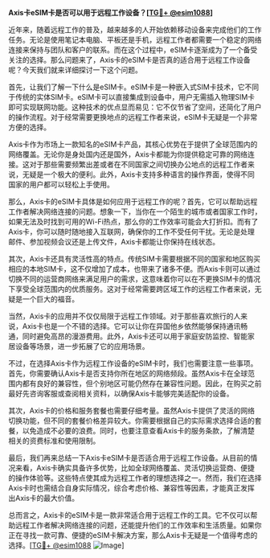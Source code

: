 **Axis卡eSIM卡是否可以用于远程工作设备？[[TG💪+ @esim1088](https://t.me/s/esim1088)]**

近年来，随着远程工作的普及，越来越多的人开始依赖移动设备来完成他们的工作任务。无论是使用笔记本电脑、平板还是手机，远程工作者都需要一个稳定的网络连接来保持与团队和客户的联系。而在这个过程中，eSIM卡逐渐成为了一个备受关注的选择。那么问题来了，Axis卡的eSIM卡是否真的适合用于远程工作设备呢？今天我们就来详细探讨一下这个问题。

首先，让我们了解一下什么是eSIM卡。eSIM卡是一种嵌入式SIM卡技术，它不同于传统的实体SIM卡。eSIM卡可以直接集成到设备中，用户无需插入物理SIM卡即可实现联网功能。这种技术的优点显而易见：它不仅节省了空间，还简化了用户的操作流程。对于经常需要更换地点的远程工作者来说，eSIM卡无疑是一个非常方便的选择。

Axis卡作为市场上一款知名的eSIM卡产品，其核心优势在于提供了全球范围内的网络覆盖。无论你是身处国内还是国外，Axis卡都能为你提供稳定可靠的网络连接。这对于那些需要频繁出差或者在不同国家之间切换办公地点的远程工作者来说，无疑是一个极大的便利。此外，Axis卡支持多种语言的操作界面，使得不同国家的用户都可以轻松上手使用。

那么，Axis卡的eSIM卡具体是如何应用于远程工作的呢？首先，它可以帮助远程工作者解决网络连接的问题。想象一下，当你在一个陌生的城市或者国家工作时，如果无法及时找到可用的Wi-Fi热点，那么你的工作效率可能会大打折扣。而有了Axis卡，你可以随时随地接入互联网，确保你的工作不受任何干扰。无论是处理邮件、参加视频会议还是上传文件，Axis卡都能让你保持在线状态。

其次，Axis卡还具有灵活性高的特点。传统SIM卡需要根据不同的国家和地区购买相应的本地SIM卡，这不仅增加了成本，也带来了诸多不便。而Axis卡则可以通过切换不同的运营商网络来满足用户的需求，这意味着你可以在不更换SIM卡的情况下享受全球范围内的优质服务。这对于经常需要跨区域工作的远程工作者来说，无疑是一个巨大的福音。

当然，Axis卡的应用并不仅仅局限于远程工作领域。对于那些喜欢旅行的人来说，Axis卡也是一个不错的选择。它可以让你在异国他乡依然能够保持通讯畅通，同时避免高昂的漫游费用。此外，Axis卡还可以用于家庭安防监控、智能家居设备等场景，进一步拓展了它的应用场景。

不过，在选择Axis卡作为远程工作设备的eSIM卡时，我们也需要注意一些事项。首先，你需要确认Axis卡是否支持你所在地区的网络频段。虽然Axis卡在全球范围内都有良好的兼容性，但个别地区可能仍然存在兼容性问题。因此，在购买之前最好先咨询客服或查阅相关资料，以确保Axis卡能够完美适配你的设备。

其次，Axis卡的价格和服务套餐也需要仔细考量。虽然Axis卡提供了灵活的网络切换功能，但不同的套餐价格差异较大。你需要根据自己的实际需求选择合适的套餐，以免造成不必要的浪费。同时，也要注意查看Axis卡的服务条款，了解清楚相关的资费标准和使用限制。

最后，我们再来总结一下Axis卡eSIM卡是否适合用于远程工作设备。从目前的情况来看，Axis卡确实具备许多优势，比如全球网络覆盖、灵活切换运营商、便捷的操作体验等。这些特点使其成为远程工作者的理想选择之一。然而，我们在选择Axis卡时也需结合自身实际情况，综合考虑价格、兼容性等因素，才能真正发挥出Axis卡的最大价值。

总而言之，Axis卡的eSIM卡是一款非常适合用于远程工作的工具。它不仅可以帮助远程工作者解决网络连接的问题，还能提升他们的工作效率和生活质量。如果你正在寻找一款可靠、便捷的eSIM卡解决方案，那么Axis卡无疑是一个值得考虑的选择。[[TG💪+ @esim1088](https://t.me/s/esim1088) ![Image](https://i.postimg.cc/4NQfJmqS/Snipaste-2025-05-13-00-14-12.png)]